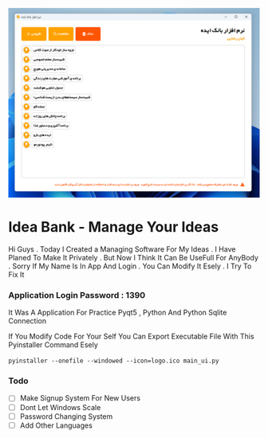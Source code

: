 ![image](image.png)


# Idea Bank - Manage Your Ideas
Hi Guys . Today I Created a Managing Software For My Ideas . I Have Planed To Make It Privately . But Now I Think It Can Be UseFull For AnyBody . Sorry If My Name Is In App And Login . You Can Modify It Esely . I Try To Fix It

### Application Login Password : 1390
It Was A Application For Practice Pyqt5 , Python And Python Sqlite Connection

If You Modify Code For Your Self You Can Export Executable File With This Pyinstaller Command Esely




`pyinstaller --onefile --windowed --icon=logo.ico main_ui.py`

### Todo
- [ ] Make Signup System For New Users
- [ ] Dont Let Windows Scale 
- [ ] Password Changing System
- [ ] Add Other Languages
